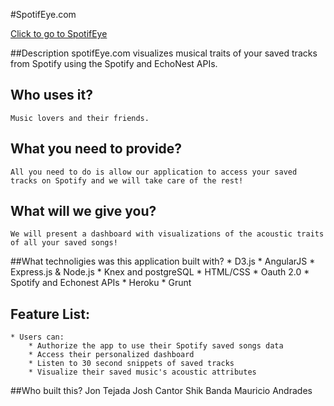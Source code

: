 #SpotifEye.com

[Click to go to SpotifEye](http://www.spotifeye.com)

##Description
  	spotifEye.com visualizes musical traits of your saved tracks from Spotify using the Spotify and EchoNest APIs. 

## Who uses it?
    Music lovers and their friends.

## What you need to provide?
    All you need to do is allow our application to access your saved tracks on Spotify and we will take care of the rest!

## What will we give you?
	We will present a dashboard with visualizations of the acoustic traits of all your saved songs!
    

##What technoligies was this application built with?
    * D3.js
    * AngularJS
    * Express.js & Node.js
    * Knex and postgreSQL
    * HTML/CSS
    * Oauth 2.0
    * Spotify and Echonest APIs
    * Heroku
    * Grunt


## Feature List:
    * Users can:
    	* Authorize the app to use their Spotify saved songs data
    	* Access their personalized dashboard
    	* Listen to 30 second snippets of saved tracks 
    	* Visualize their saved music's acoustic attributes 

##Who built this?
	Jon Tejada
	Josh Cantor
	Shik Banda
	Mauricio Andrades